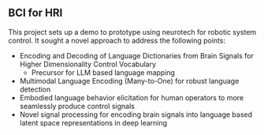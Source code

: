 ## BCI for HRI

This project sets up a demo to prototype using neurotech for robotic system control. It sought a novel approach to address the following points:

- Encoding and Decoding of Language Dictionaries from Brain Signals for Higher Dimensionality Control Vocabulary 
  - Precursor for LLM based language mapping 
- Multimodal Language Encoding (Many-to-One) for robust language detection 
- Embodied language behavior elicitation for human operators to more seamlessly produce control signals
- Novel signal processing for encoding brain signals into language based latent space representations in deep learning

